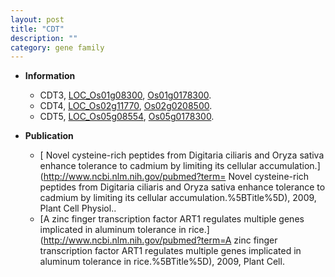 ```yaml
---
layout: post
title: "CDT"
description: ""
category: gene family
---
```


* **Information**  
    + CDT3, [LOC_Os01g08300](http://rice.uga.edu/cgi-bin/ORF_infopage.cgi?orf=LOC_Os01g08300), [Os01g0178300](https://rapdb.dna.affrc.go.jp/locus/?name=Os01g0178300).
    + CDT4, [LOC_Os02g11770](http://rice.uga.edu/cgi-bin/ORF_infopage.cgi?orf=LOC_Os02g11770), [Os02g0208500](https://rapdb.dna.affrc.go.jp/locus/?name=Os02g0208500).
    + CDT5, [LOC_Os05g08554](http://rice.uga.edu/cgi-bin/ORF_infopage.cgi?orf=LOC_Os05g08554), [Os05g0178300](https://rapdb.dna.affrc.go.jp/locus/?name=Os05g0178300).

* **Publication**  
    + [ Novel cysteine-rich peptides from Digitaria ciliaris and Oryza sativa enhance tolerance to cadmium by limiting its cellular accumulation.](http://www.ncbi.nlm.nih.gov/pubmed?term= Novel cysteine-rich peptides from Digitaria ciliaris and Oryza sativa enhance tolerance to cadmium by limiting its cellular accumulation.%5BTitle%5D), 2009, Plant Cell Physiol..
    + [A zinc finger transcription factor ART1 regulates multiple genes implicated in aluminum tolerance in rice.](http://www.ncbi.nlm.nih.gov/pubmed?term=A zinc finger transcription factor ART1 regulates multiple genes implicated in aluminum tolerance in rice.%5BTitle%5D), 2009, Plant Cell.


